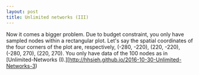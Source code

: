 ```yaml
---
layout: post
title: Unlimited networks (III)
---
```


Now it comes a bigger problem. Due to budget constraint, you only have sampled nodes within a rectangular plot.  Let's say the spatial coordinates of the four corners of the plot are, respectively, (-280, -220), (220, -220), (-280, 270), (220, 270). You only have data of the 100 nodes as in [Unlimited-Networks (I).][http://hhsieh.github.io/2016-10-30-Unlimited-Networks-3)

